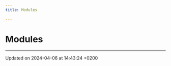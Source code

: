 ```yaml
---
title: Modules

---
```


# Modules







-------------------------------

Updated on 2024-04-06 at 14:43:24 +0200
